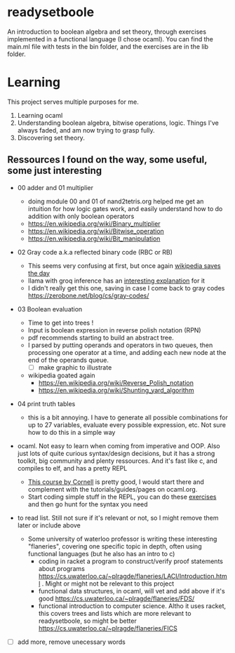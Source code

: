 # readysetboole
An introduction to boolean algebra and set theory, through exercises implemented in a functional language (I chose ocaml).
You can find the main.ml file with tests in the bin folder, and the exercises are in the lib folder.

# Learning
This project serves multiple purposes for me.
1. Learning ocaml
2. Understanding boolean algebra, bitwise operations, logic. Things I've always faded, and am now trying to grasp fully.
3. Discovering set theory.

## Ressources I found on the way, some useful, some just interesting
- 00 adder and 01 multiplier
    - doing module 00 and 01 of nand2tetris.org helped me get an intuition for how logic gates work, and easily understand how to do addition with only boolean operators
    - https://en.wikipedia.org/wiki/Binary_multiplier
    - https://en.wikipedia.org/wiki/Bitwise_operation
    - https://en.wikipedia.org/wiki/Bit_manipulation
- 02 Gray code a.k.a reflected binary code (RBC or RB)
    - This seems very confusing at first, but once again [wikipedia saves the day](https://en.wikipedia.org/wiki/Gray_code)
    - llama with groq inference has an [interesting explanation](https://poe.com/s/iRiSTKUMqsMogBzanFU1) for it
    - I didn't really get this one, saving in case I come back to gray codes https://zerobone.net/blog/cs/gray-codes/
- 03 Boolean evaluation
    - Time to get into trees !
    - Input is boolean expression in reverse polish notation (RPN)
    - pdf recommends starting to build an abstract tree.
    - I parsed by putting operands and operators in two queues, then processing one operator at a time, and adding each new node at the end of the operands queue.
        - [ ] make graphic to illustrate
    - wikipedia goated again
        - https://en.wikipedia.org/wiki/Reverse_Polish_notation
        - https://en.wikipedia.org/wiki/Shunting_yard_algorithm
- 04 print truth tables
    - this is a bit annoying. I have to generate all possible combinations for up to 27 variables, evaluate every possible expression, etc. Not sure how to do this in a simple way
- ocaml. Not easy to learn when coming from imperative and OOP. Also just lots of quite curious syntax/design decisions, but it has a strong toolkit, big community and plenty ressources. And it's fast like c, and compiles to elf, and has a pretty REPL
    - [This course by Cornell](https://cs3110.github.io/textbook) is pretty good, I would start there and complement with the tutorials/guides/pages on ocaml.org.
    - Start coding simple stuff in the REPL, you can do these [exercises](https://ocaml.org/exercises) and then go hunt for the syntax you need

- to read list. Still not sure if it's relevant or not, so I might remove them later or include above
    - Some university of waterloo professor is writing these interesting "flaneries", covering one specific topic in depth, often using functional languages (but he also has an intro to c)
        - coding in racket a program to construct/verify proof statements about programs https://cs.uwaterloo.ca/~plragde/flaneries/LACI/Introduction.html . Might or might not be relevant to this project
        - functional data structures, in ocaml, will vet and add above if it's good https://cs.uwaterloo.ca/~plragde/flaneries/FDS/
        - functional introduction to computer science. Altho it uses racket, this covers trees and lists which are more relevant to readysetboole, so might be better https://cs.uwaterloo.ca/~plragde/flaneries/FICS

- [ ] add more, remove unecessary words